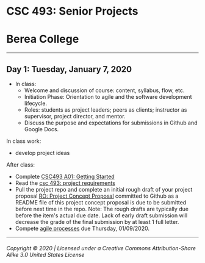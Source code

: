 # CSC 493: Senior Projects
# Berea College
---

## Day 1: Tuesday, January 7, 2020
- In class:
  - Welcome and discussion of course: content, syllabus, flow, etc.
  - Initiation Phase: Orientation to agile and the software development lifecycle.
  - Roles: students as project leaders; peers as clients; instructor as supervisor, project director, and mentor.
  - Discuss the purpose and expectations for submissions in Github and Google Docs.

In class work:
  - develop project ideas

After class:
  - Complete [CSC493 A01: Getting Started](https://docs.google.com/document/d/1SZWTgztj3zh1ovlwwMCiDxT27XoOkNd0rxAeWDJcIRc/edit?usp=sharing)
  - Read the [csc 493: project requirements](r0-project.md)
  - Pull the project repo and complete an initial rough draft of your project proposal [RO: Project Concept Proposal](r0-project.md) committed to Github as a README file of this project concept proposal is due to be submitted before next time in the repo. Note: The rough drafts are typically due before the item's actual due date. Lack of early draft submission will decrease the grade of the final submission by at least 1 full letter.
  - Compete [agile processes](https://docs.google.com/document/d/1MP8s17cSs_KLBSb_gfXTq6zWqbFr-xXDmI6D8QeeEnQ/edit?usp=sharing) due Thursday, 01/09/2020.

---
###### Copyright © 2020 | Licensed under a Creative Commons Attribution-Share Alike 3.0 United States License
